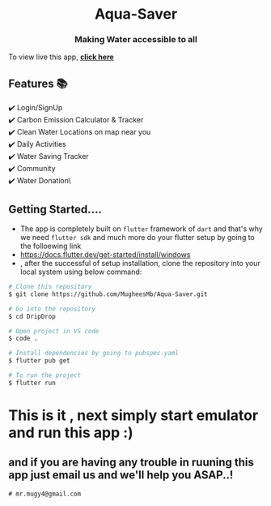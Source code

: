 <h1 align="center"> Aqua-Saver </h1> 
<h3 align="center"> Making Water accessible to all </h3>

To view  live  this app, **[click here](https://youtu.be/ZXKp)**

## Features 📚

✔️ Login/SignUp\
✔️ Carbon Emission Calculator & Tracker\
✔️ Clean Water Locations on map near you\
✔️ Daily Activities\
✔️ Water Saving Tracker\
✔️ Community\
✔️ Water Donation\

## Getting Started....
- The app is completely built on `flutter` framework of `dart` and that's why we need `flutter sdk` and much more do your flutter setup by going to the folloewing link
- https://docs.flutter.dev/get-started/install/windows
-  , after the successful of setup installation, clone the repository into your local system using below command:

```bash
# Clone this repository
$ git clone https://github.com/MugheesMb/Aqua-Saver.git

# Go into the repository
$ cd DripDrop

# Open project in VS code
$ code .

# Install dependencies by going to pubspec.yaml
$ flutter pub get

# To run the project
$ flutter run

```


# This is it , next simply start emulator and run this app :)

## and if you are having any trouble in ruuning this app just email us and we'll help you ASAP..!

```
# mr.mugy4@gmail.com

```
